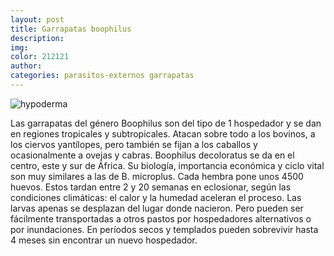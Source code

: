 ```yaml
---
layout: post
title: Garrapatas boophilus
description:
img:
color: 212121
author:
categories: parasitos-externos garrapatas
---
```

![hypoderma]({{site.baseurl}}/images/image11.png)

Las garrapatas del género Boophilus son del tipo de 1 hospedador y se dan en regiones tropicales y subtropicales. Atacan sobre todo a los bovinos, a los ciervos yantílopes, pero también se fijan a los caballos y ocasionalmente a ovejas y cabras. Boophilus decoloratus se da en el centro, este y sur de África. Su biología, importancia económica y ciclo vital son muy similares a las de B. microplus. Cada hembra pone unos 4500 huevos. Estos tardan entre 2 y 20 semanas en eclosionar, según las condiciones climáticas: el calor y la humedad aceleran el proceso. Las larvas apenas se desplazan del lugar donde nacieron. Pero pueden ser fácilmente transportadas a otros pastos por hospedadores alternativos o por inundaciones. En períodos secos y templados pueden sobrevivir hasta 4 meses sin encontrar un nuevo hospedador.
